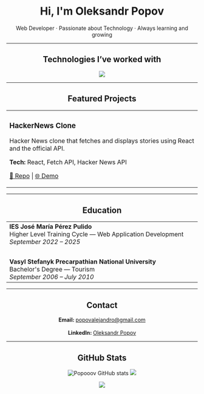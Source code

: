 <h1 align="center">Hi, I'm Oleksandr Popov</h1>
<p align="center">Web Developer · Passionate about Technology · Always learning and growing</p>

---

<h2 align="center">Technologies I’ve worked with</h2>

<p align="center">
  <img src="https://skillicons.dev/icons?i=html,css,javascript,python,java,php,git,mysql,mongodb,react,nextjs,vue,laravel,tailwind,bootstrap,docker,github,gitlab,d3" />
</p>

---

<h2 align="center">Featured Projects</h2>

<table align="center">
  <tr>
    <td width="50%" align="left">
      <h3>HackerNews Clone</h3>
      <p>Hacker News clone that fetches and displays stories using React and the official API.</p>
      <p><strong>Tech:</strong> React, Fetch API, Hacker News API</p>
      <p>
        <a href="https://github.com/Popooov/hackernews-clone" target="_blank">🔗 Repo</a> | 
        <a href="https://hackernews-clone-hooks.netlify.app/" target="_blank">🌐 Demo</a>
      </p>
    </td>
  </tr>
</table>

---

<h2 align="center">Education</h2>

<table align="center">
  <tr>
    <td align="left" valign="top" width="60%">
      <strong>IES José María Pérez Pulido</strong><br/>
      Higher Level Training Cycle — Web Application Development<br/>
      <em>September 2022 – 2025</em>
    </td>
  </tr>
  <tr><td><br/></td></tr>
  <tr>
    <td align="left" valign="top" width="60%">
      <strong>Vasyl Stefanyk Precarpathian National University</strong><br/>
      Bachelor's Degree — Tourism<br/>
      <em>September 2006 – July 2010</em>
    </td>
  </tr>
</table>

---

<h2 align="center">Contact</h2>

<p align="center">
  <strong>Email: </strong><a href="mailto:popovalejandro@gmail.com">popovalejandro@gmail.com</a><br><br>
  <strong>LinkedIn: </strong><a href="https://www.linkedin.com/in/popov-dev/" target="_blank">Oleksandr Popov</a>
</p>

---

<h2 align="center">GitHub Stats</h2>

<p align="center">
  <img src="https://github-readme-stats.vercel.app/api?username=Popooov&layout=compacts&how_icons=true&theme=shadow_green&hide_border=true" alt="Popooov GitHub stats" />
  <img src="https://github-readme-stats.vercel.app/api/top-langs/?username=Popooov&layout=compact&theme=shadow_green&hide_border=true" />
</p>

<p align="center">
  <img src="https://capsule-render.vercel.app/api?type=waving&height=120&section=footer&color=gradient" />
</p>

